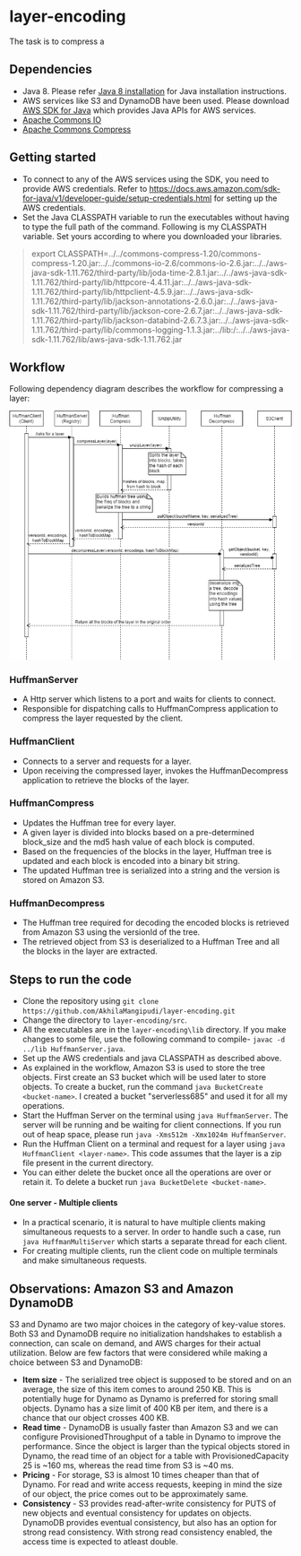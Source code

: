 # layer-encoding
The task is to compress a 
## Dependencies
* Java 8. Please refer [Java 8 installation](https://www.javahelps.com/2015/03/install-oracle-jdk-in-ubuntu.html "Java 8 installation") for Java installation instructions.
* AWS services like S3 and DynamoDB have been used. Please download [AWS SDK for Java](https://sdk-for-java.amazonwebservices.com/latest/aws-java-sdk.zip "AWS SDK for Java") which provides Java APIs for AWS services.
* [Apache Commons IO](http://www.trieuvan.com/apache//commons/io/binaries/commons-io-2.6-bin.zip "Apache Commons IO")
* [Apache Commons Compress](http://mirror.cc.columbia.edu/pub/software/apache//commons/compress/binaries/commons-compress-1.20-bin.zip "Apache Commons Compress")

## Getting started
* To connect to any of the AWS services using the SDK, you need to provide AWS credentials. Refer to https://docs.aws.amazon.com/sdk-for-java/v1/developer-guide/setup-credentials.html for setting up the AWS credentials.
* Set the Java CLASSPATH variable to run the executables without having to type the full path of the command. Following is my CLASSPATH variable. Set yours according to where you downloaded your libraries.
> export CLASSPATH=../../commons-compress-1.20/commons-compress-1.20.jar:../../commons-io-2.6/commons-io-2.6.jar:../../aws-java-sdk-1.11.762/third-party/lib/joda-time-2.8.1.jar:../../aws-java-sdk-1.11.762/third-party/lib/httpcore-4.4.11.jar:../../aws-java-sdk-1.11.762/third-party/lib/httpclient-4.5.9.jar:../../aws-java-sdk-1.11.762/third-party/lib/jackson-annotations-2.6.0.jar:../../aws-java-sdk-1.11.762/third-party/lib/jackson-core-2.6.7.jar:../../aws-java-sdk-1.11.762/third-party/lib/jackson-databind-2.6.7.3.jar:../../aws-java-sdk-1.11.762/third-party/lib/commons-logging-1.1.3.jar:../lib:/:../../aws-java-sdk-1.11.762/lib/aws-java-sdk-1.11.762.jar
## Workflow
Following dependency diagram describes the workflow for compressing a layer:

![alt text](https://github.com/AkhilaMangipudi/layer-encoding/blob/master/serverless_uml.png?raw=true)

### HuffmanServer ###
* A Http server which listens to a port and waits for clients to connect.
* Responsible for dispatching calls to HuffmanCompress application to compress the layer requested by the client.

### HuffmanClient ###
* Connects to a server and requests for a layer.
* Upon receiving the compressed layer, invokes the HuffmanDecompress application to retrieve the blocks of the layer.

### HuffmanCompress ###
* Updates the Huffman tree for every layer.
* A given layer is divided into blocks based on a pre-determined block_size and the md5 hash value of each block is computed.
* Based on the frequencies of the blocks in the layer, Huffman tree is updated and each block is encoded into a binary bit string.
* The updated Huffman tree is serialized into a string and the version is stored on Amazon S3.

### HuffmanDecompress ###
* The Huffman tree required for decoding the encoded blocks is retrieved from Amazon S3 using the versionId of the tree.
* The retrieved object from S3 is deserialized to a Huffman Tree and all the blocks in the layer are extracted.

## Steps to run the code ##
* Clone the repository using `git clone https://github.com/AkhilaMangipudi/layer-encoding.git`
* Change the directory to `layer-encoding/src`.
* All the executables are in the `layer-encoding\lib` directory. If you make changes to some file, use the following command to compile- `javac -d ../lib HuffmanServer.java`.
* Set up the AWS credentials and java CLASSPATH as described above.
* As explained in the workflow, Amazon S3 is used to store the tree objects. First create an S3 bucket which will be used later to store objects. To create a bucket, run the command `java BucketCreate <bucket-name>`. I created a bucket "serverless685" and used it for all my operations.
* Start the Huffman Server on the terminal using `java HuffmanServer`. The server will be running and be waiting for client connections.
If you run out of heap space, please run `java -Xms512m -Xmx1024m HuffmanServer`.
* Run the Huffman Client on a terminal and request for a layer using `java HuffmanClient <layer-name>`. This code assumes that the layer is a zip file present in the current directory.
* You can either delete the bucket once all the operations are over or retain it. To delete a bucket run `java BucketDelete <bucket-name>`.
#### One server - Multiple clients ####
* In a practical scenario, it is natural to have multiple clients making simultaneous requests to a server. In order to handle such a case, run `java HuffmanMultiServer` which starts a separate thread for each client. 
* For creating multiple clients, run the client code on multiple terminals and make simultaneous requests.

## Observations: Amazon S3 and Amazon DynamoDB ##
S3 and Dynamo are two major choices in the category of key-value stores. Both S3 and DynamoDB require no initialization handshakes to establish a connection, can scale on demand, and AWS charges for their actual utilization. Below are few factors that were considered while making a choice between S3 and DynamoDB:
* **Item size** - The serialized tree object is supposed to be stored and on an average, the size of this item comes to around 250 KB. This is potentially huge for Dynamo as Dynamo is preferred for storing small objects. Dynamo has a size limit of 400 KB per item, and there is a chance that our object crosses 400 KB.
* **Read time** - DynamoDB is usually faster than Amazon S3 and we can configure ProvisionedThroughput of a table in Dynamo to improve the performance. Since the object is larger than the typical objects stored in Dynamo, the read time of an object for a table with ProvisionedCapacity 25 is ~160 ms, whereas the read time from S3 is ~40 ms.
* **Pricing** - For storage, S3 is almost 10 times cheaper than that of Dynamo. For read and write access requests, keeping in mind the size of our object, the price comes out to be approximately same.
* **Consistency** - S3 provides read-after-write consistency for PUTS of new objects and eventual consistency for updates on objects. DynamoDB provides eventual consistency, but also has an option for strong read consistency. With strong read consistency enabled, the access time is expected to atleast double.
